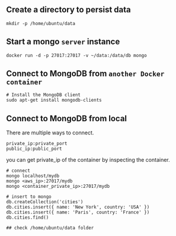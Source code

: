 ## Create a directory to persist data

```
mkdir -p /home/ubuntu/data
```


## Start a mongo `server` instance

```
docker run -d -p 27017:27017 -v ~/data:/data/db mongo
```


## Connect to MongoDB from `another Docker container`

```
# Install the MongoDB client
sudo apt-get install mongodb-clients
```

## Connect to MongoDB from local
<p>There are multiple ways to connect. </p>

```
private_ip:private_port
public_ip:public_port
```

you can get private_ip of the container by inspecting the container.

```
# connect
mongo localhost/mydb
mongo <aws_ip>:27017/mydb
mongo <container_private_ip>:27017/mydb

# insert to mongo
db.createCollection('cities')
db.cities.insert({ name: 'New York', country: 'USA' })
db.cities.insert({ name: 'Paris', country: 'France' })
db.cities.find()

## check /home/ubuntu/data folder
```


